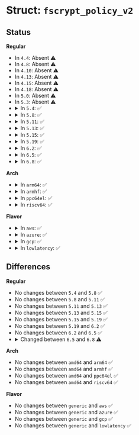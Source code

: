 # Struct: <code>fscrypt_policy_v2</code>

## Status
<b>Regular</b>
<ul>
<li>
In <code>4.4</code>: Absent ⚠️
</li>
<li>
In <code>4.8</code>: Absent ⚠️
</li>
<li>
In <code>4.10</code>: Absent ⚠️
</li>
<li>
In <code>4.13</code>: Absent ⚠️
</li>
<li>
In <code>4.15</code>: Absent ⚠️
</li>
<li>
In <code>4.18</code>: Absent ⚠️
</li>
<li>
In <code>5.0</code>: Absent ⚠️
</li>
<li>
In <code>5.3</code>: Absent ⚠️
</li>
<li>
<details>
<summary>In <code>5.4</code>: ✅</summary>

```c
struct fscrypt_policy_v2 {
    __u8 version;
    __u8 contents_encryption_mode;
    __u8 filenames_encryption_mode;
    __u8 flags;
    __u8 __reserved[4];
    __u8 master_key_identifier[16];
};
```
</details>
</li>
<li>
<details>
<summary>In <code>5.8</code>: ✅</summary>

```c
struct fscrypt_policy_v2 {
    __u8 version;
    __u8 contents_encryption_mode;
    __u8 filenames_encryption_mode;
    __u8 flags;
    __u8 __reserved[4];
    __u8 master_key_identifier[16];
};
```
</details>
</li>
<li>
<details>
<summary>In <code>5.11</code>: ✅</summary>

```c
struct fscrypt_policy_v2 {
    __u8 version;
    __u8 contents_encryption_mode;
    __u8 filenames_encryption_mode;
    __u8 flags;
    __u8 __reserved[4];
    __u8 master_key_identifier[16];
};
```
</details>
</li>
<li>
<details>
<summary>In <code>5.13</code>: ✅</summary>

```c
struct fscrypt_policy_v2 {
    __u8 version;
    __u8 contents_encryption_mode;
    __u8 filenames_encryption_mode;
    __u8 flags;
    __u8 __reserved[4];
    __u8 master_key_identifier[16];
};
```
</details>
</li>
<li>
<details>
<summary>In <code>5.15</code>: ✅</summary>

```c
struct fscrypt_policy_v2 {
    __u8 version;
    __u8 contents_encryption_mode;
    __u8 filenames_encryption_mode;
    __u8 flags;
    __u8 __reserved[4];
    __u8 master_key_identifier[16];
};
```
</details>
</li>
<li>
<details>
<summary>In <code>5.19</code>: ✅</summary>

```c
struct fscrypt_policy_v2 {
    __u8 version;
    __u8 contents_encryption_mode;
    __u8 filenames_encryption_mode;
    __u8 flags;
    __u8 __reserved[4];
    __u8 master_key_identifier[16];
};
```
</details>
</li>
<li>
<details>
<summary>In <code>6.2</code>: ✅</summary>

```c
struct fscrypt_policy_v2 {
    __u8 version;
    __u8 contents_encryption_mode;
    __u8 filenames_encryption_mode;
    __u8 flags;
    __u8 __reserved[4];
    __u8 master_key_identifier[16];
};
```
</details>
</li>
<li>
<details>
<summary>In <code>6.5</code>: ✅</summary>

```c
struct fscrypt_policy_v2 {
    __u8 version;
    __u8 contents_encryption_mode;
    __u8 filenames_encryption_mode;
    __u8 flags;
    __u8 __reserved[4];
    __u8 master_key_identifier[16];
};
```
</details>
</li>
<li>
<details>
<summary>In <code>6.8</code>: ✅</summary>

```c
struct fscrypt_policy_v2 {
    __u8 version;
    __u8 contents_encryption_mode;
    __u8 filenames_encryption_mode;
    __u8 flags;
    __u8 log2_data_unit_size;
    __u8 __reserved[3];
    __u8 master_key_identifier[16];
};
```
</details>
</li>
</ul>
<b>Arch</b>
<ul>
<li>
<details>
<summary>In <code>arm64</code>: ✅</summary>

```c
struct fscrypt_policy_v2 {
    __u8 version;
    __u8 contents_encryption_mode;
    __u8 filenames_encryption_mode;
    __u8 flags;
    __u8 __reserved[4];
    __u8 master_key_identifier[16];
};
```
</details>
</li>
<li>
<details>
<summary>In <code>armhf</code>: ✅</summary>

```c
struct fscrypt_policy_v2 {
    __u8 version;
    __u8 contents_encryption_mode;
    __u8 filenames_encryption_mode;
    __u8 flags;
    __u8 __reserved[4];
    __u8 master_key_identifier[16];
};
```
</details>
</li>
<li>
<details>
<summary>In <code>ppc64el</code>: ✅</summary>

```c
struct fscrypt_policy_v2 {
    __u8 version;
    __u8 contents_encryption_mode;
    __u8 filenames_encryption_mode;
    __u8 flags;
    __u8 __reserved[4];
    __u8 master_key_identifier[16];
};
```
</details>
</li>
<li>
<details>
<summary>In <code>riscv64</code>: ✅</summary>

```c
struct fscrypt_policy_v2 {
    __u8 version;
    __u8 contents_encryption_mode;
    __u8 filenames_encryption_mode;
    __u8 flags;
    __u8 __reserved[4];
    __u8 master_key_identifier[16];
};
```
</details>
</li>
</ul>
<b>Flavor</b>
<ul>
<li>
<details>
<summary>In <code>aws</code>: ✅</summary>

```c
struct fscrypt_policy_v2 {
    __u8 version;
    __u8 contents_encryption_mode;
    __u8 filenames_encryption_mode;
    __u8 flags;
    __u8 __reserved[4];
    __u8 master_key_identifier[16];
};
```
</details>
</li>
<li>
<details>
<summary>In <code>azure</code>: ✅</summary>

```c
struct fscrypt_policy_v2 {
    __u8 version;
    __u8 contents_encryption_mode;
    __u8 filenames_encryption_mode;
    __u8 flags;
    __u8 __reserved[4];
    __u8 master_key_identifier[16];
};
```
</details>
</li>
<li>
<details>
<summary>In <code>gcp</code>: ✅</summary>

```c
struct fscrypt_policy_v2 {
    __u8 version;
    __u8 contents_encryption_mode;
    __u8 filenames_encryption_mode;
    __u8 flags;
    __u8 __reserved[4];
    __u8 master_key_identifier[16];
};
```
</details>
</li>
<li>
<details>
<summary>In <code>lowlatency</code>: ✅</summary>

```c
struct fscrypt_policy_v2 {
    __u8 version;
    __u8 contents_encryption_mode;
    __u8 filenames_encryption_mode;
    __u8 flags;
    __u8 __reserved[4];
    __u8 master_key_identifier[16];
};
```
</details>
</li>
</ul>

## Differences
<b>Regular</b>
<ul>
<li>
No changes between <code>5.4</code> and <code>5.8</code> ✅
</li>
<li>
No changes between <code>5.8</code> and <code>5.11</code> ✅
</li>
<li>
No changes between <code>5.11</code> and <code>5.13</code> ✅
</li>
<li>
No changes between <code>5.13</code> and <code>5.15</code> ✅
</li>
<li>
No changes between <code>5.15</code> and <code>5.19</code> ✅
</li>
<li>
No changes between <code>5.19</code> and <code>6.2</code> ✅
</li>
<li>
No changes between <code>6.2</code> and <code>6.5</code> ✅
</li>
<li>
<details>
<summary>Changed between <code>6.5</code> and <code>6.8</code> ⚠️</summary>
<ul>
<li>
<b>Field added. </b>
<code>__u8 log2_data_unit_size</code>
</li>
<li>
<b>Field type changed. </b>
<code>__u8 __reserved[4]</code> ➡️ <code>__u8 __reserved[3]</code>
</li>
</ul>
</details>
</li>
</ul>
<b>Arch</b>
<ul>
<li>
No changes between <code>amd64</code> and <code>arm64</code> ✅
</li>
<li>
No changes between <code>amd64</code> and <code>armhf</code> ✅
</li>
<li>
No changes between <code>amd64</code> and <code>ppc64el</code> ✅
</li>
<li>
No changes between <code>amd64</code> and <code>riscv64</code> ✅
</li>
</ul>
<b>Flavor</b>
<ul>
<li>
No changes between <code>generic</code> and <code>aws</code> ✅
</li>
<li>
No changes between <code>generic</code> and <code>azure</code> ✅
</li>
<li>
No changes between <code>generic</code> and <code>gcp</code> ✅
</li>
<li>
No changes between <code>generic</code> and <code>lowlatency</code> ✅
</li>
</ul>
